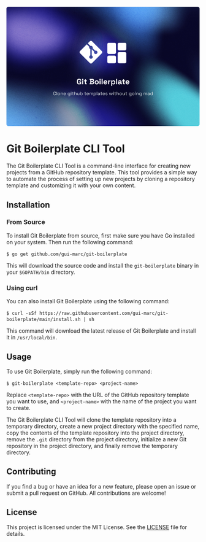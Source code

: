 ![Git-Boilerplate](/imgs/cover.png)

# Git Boilerplate CLI Tool

The Git Boilerplate CLI Tool is a command-line interface for creating new projects from a GitHub repository template. This tool provides a simple way to automate the process of setting up new projects by cloning a repository template and customizing it with your own content.

## Installation

### From Source

To install Git Boilerplate from source, first make sure you have Go installed on your system. Then run the following command:

```
$ go get github.com/gui-marc/git-boilerplate
```

This will download the source code and install the `git-boilerplate` binary in your `$GOPATH/bin` directory.

### Using curl

You can also install Git Boilerplate using the following command:

```
$ curl -sSf https://raw.githubusercontent.com/gui-marc/git-boilerplate/main/install.sh | sh
```

This command will download the latest release of Git Boilerplate and install it in `/usr/local/bin`.

## Usage

To use Git Boilerplate, simply run the following command:

```
$ git-boilerplate <template-repo> <project-name>
```

Replace `<template-repo>` with the URL of the GitHub repository template you want to use, and `<project-name>` with the name of the project you want to create.

The Git Boilerplate CLI Tool will clone the template repository into a temporary directory, create a new project directory with the specified name, copy the contents of the template repository into the project directory, remove the `.git` directory from the project directory, initialize a new Git repository in the project directory, and finally remove the temporary directory.

## Contributing

If you find a bug or have an idea for a new feature, please open an issue or submit a pull request on GitHub. All contributions are welcome!

## License

This project is licensed under the MIT License. See the [LICENSE](LICENSE) file for details.